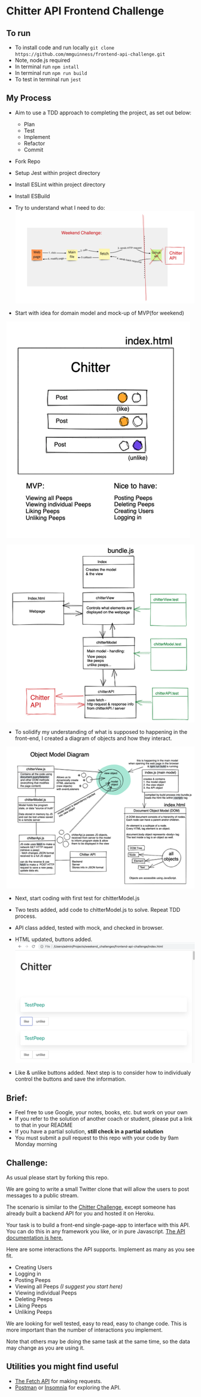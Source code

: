 # Chitter API Frontend Challenge

## To run
* To install code and run locally `git clone https://github.com/mmguinness/frontend-api-challenge.git`
* Note, node.js required
* In terminal run `npm intall`   
* In terminal run `npm run build`
* To test in terminal run `jest`

## My Process
* Aim to use a TDD approach to completing the project, as set out below:
   - Plan
   - Test
   - Implement
   - Refactor
   - Commit
   
* Fork Repo
* Setup Jest within project directory
* Install ESLint within project directory
* Install ESBuild

* Try to understand what I need to do:
![Diagram](images/Task_Diagram.png)

* Start with idea for domain model and mock-up of MVP(for weekend)

![Diagram](images/MVP_mock_up.png)

![Diagram](images/Domain_model.png)

* To solidify my understanding of what is supposed to happening in the front-end, I created a diagram of objects and how they interact.

![Diagram](images/Object_Model_Diagram_02.png)

* Next, start coding with first test for chitterModel.js
* Two tests added, add code to chitterModel.js to solve. Repeat TDD process.

* API class added, tested with mock, and checked in browser.

* HTML updated, buttons added.
![Homepage](images/Homepage_03.png)

* Like & unlike buttons added. Next step is to consider how to individualy control the buttons and save the information.


Brief:
-------

* Feel free to use Google, your notes, books, etc. but work on your own
* If you refer to the solution of another coach or student, please put a link to that in your README
* If you have a partial solution, **still check in a partial solution**
* You must submit a pull request to this repo with your code by 9am Monday morning

Challenge:
-------

As usual please start by forking this repo.

We are going to write a small Twitter clone that will allow the users to post messages to a public stream.

The scenario is similar to the [Chitter Challenge](https://github.com/makersacademy/chitter-challenge), except someone has already built a backend API for you and hosted it on Heroku.

Your task is to build a front-end single-page-app to interface with this API. You can do this in any framework you like, or in pure Javascript. [The API documentation is here.](https://github.com/makersacademy/chitter_api_backend)

Here are some interactions the API supports. Implement as many as you see fit.

* Creating Users
* Logging in
* Posting Peeps
* Viewing all Peeps *(I suggest you start here)*
* Viewing individual Peeps
* Deleting Peeps
* Liking Peeps
* Unliking Peeps

We are looking for well tested, easy to read, easy to change code. This is more important than the number of interactions you implement.

Note that others may be doing the same task at the same time, so the data may change as you are using it.

## Utilities you might find useful

* [The Fetch API](https://developer.mozilla.org/en-US/docs/Web/API/Fetch_API/Using_Fetch) for making requests.
* [Postman](https://www.getpostman.com/) or [Insomnia](https://insomnia.rest/) for exploring the API.

